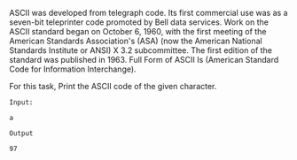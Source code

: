 ASCII was developed from telegraph code. Its first commercial use was as a seven-bit teleprinter code promoted by Bell data services. Work on the ASCII standard began on October 6, 1960, with the first meeting of the American Standards Association's (ASA) (now the American National Standards Institute or ANSI) X 3.2 subcommittee. The first edition of the standard was published in 1963.
Full Form of ASCII Is (American Standard Code for Information Interchange).

For this task, Print the ASCII code of the given character.

`Input:`
```
a
```

`Output`
```
97
```
